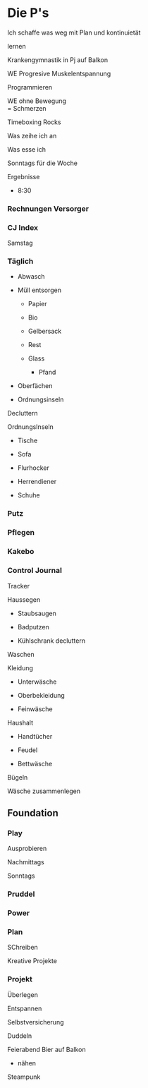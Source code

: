 # Die P's

Ich schaffe was weg mit Plan und kontinuietät

lernen

Krankengymnastik in Pj auf Balkon

WE  Progresive Muskelentspannung

Programmieren

WE ohne Bewegung \
= Schmerzen

Timeboxing Rocks

Was zeihe ich an

Was esse ich

Sonntags für die Woche

Ergebnisse

- 8:30

### Rechnungen Versorger

### CJ Index

Samstag

### Täglich

- Abwasch

- Müll entsorgen

    - Papier

    - Bio

    - Gelbersack

    - Rest

    - Glass

        - Pfand

- Oberfächen

- Ordnungsinseln

Decluttern

OrdnungsInseln

- Tische

- Sofa

- Flurhocker

- Herrendiener

- Schuhe

### Putz

### Pflegen

### Kakebo

### Control Journal

Tracker

Haussegen

- Staubsaugen

- Badputzen

- Kühlschrank decluttern

Waschen

Kleidung

- Unterwäsche

- Oberbekleidung

- Feinwäsche

Haushalt

- Handtücher

- Feudel

- Bettwäsche

Bügeln

Wäsche zusammenlegen

## Foundation

### Play

Ausprobieren

Nachmittags

Sonntags

### Pruddel

### Power

### Plan

SChreiben

Kreative Projekte

### Projekt

Überlegen

Entspannen

Selbstversicherung

Duddeln

Feierabend Bier auf Balkon

- nähen

Steampunk